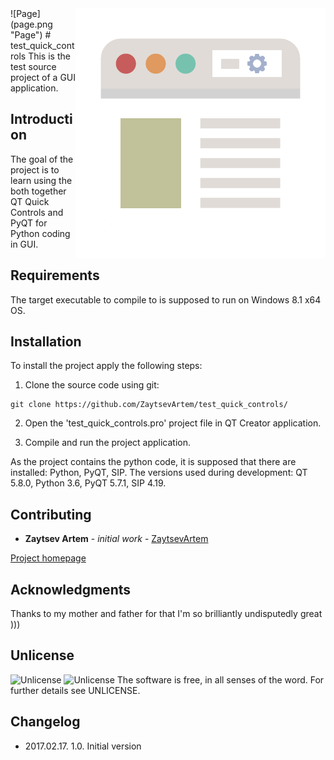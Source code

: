 <img src="page.png" align="right" />
![Page](page.png "Page")
# test_quick_controls
This is the test source project of a GUI application.

## Introduction
The goal of the project is to learn using the both together QT Quick Controls and PyQT for Python coding in GUI.

## Requirements
The target executable to compile to is supposed to run on Windows 8.1 x64 OS.

## Installation
To install the project apply the following steps:

1. Clone the source code using git:

  ```
  git clone https://github.com/ZaytsevArtem/test_quick_controls/
  ```

2. Open the 'test_quick_controls.pro' project file in QT Creator application.

3. Compile and run the project application.

As the project contains the python code, it is supposed that there are installed: Python, PyQT, SIP.
The versions used during development: QT 5.8.0, Python 3.6, PyQT 5.7.1, SIP 4.19.

## Contributing
* **Zaytsev Artem** - *initial work* - [ZaytsevArtem](http://github.com/ZaytsevArtem/)

[Project homepage](http://github.com/ZaytsevArtem/test_quick_controls)

## Acknowledgments
Thanks to my mother and father for that I'm so brilliantly undisputedly great )))

## Unlicense
![Unlicense](http://unlicense.org/pd-icon.png "Unlicense")
![Unlicense](https://upload.wikimedia.org/wikipedia/commons/thumb/6/62/PD-icon.svg/200px-PD-icon.svg.png "Unlicense")
The software is free, in all senses of the word. For further details see UNLICENSE.

## Changelog
* 2017.02.17. 1.0. Initial version
